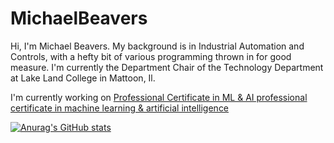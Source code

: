 # MichaelBeavers
Hi, I'm Michael Beavers. My background is in Industrial Automation and Controls, with a hefty bit of various programming thrown in for good measure.
I'm currently the Department Chair of the Technology Department at  Lake Land College in Mattoon, Il. 

I'm currently working on [Professional Certificate in ML & AI professional certificate in machine learning & artificial intelligence](https://berkeley-online-executive-education.emeritus.org/professional-certificate-machine-learning-artificial-intelligence?utm_source=Google&utm_medium=c&utm_term=ai%20certification&utm_location=9022250&utm_campaign=B-365D_US_GG_SE_BH-PCMLAI_CA&utm_content=mlai&gclid=Cj0KCQjwxtSSBhDYARIsAEn0thRDPsqV7I7j2sRKkgA7P534PaXQ83KHDO_Ztar8YYxb46GEWpA5odkaAlc0EALw_wcB)


[![Anurag's GitHub stats](https://github-readme-stats.vercel.app/api?username=anuraghazra)](https://github.com/anuraghazra/github-readme-stats)
